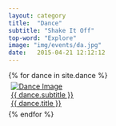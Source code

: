 ```yaml
---
layout: category
title:  "Dance"
subtitle: "Shake It Off"
top-word: "Explore"
image: "img/events/da.jpg"
date:   2015-04-21 12:12:12
---
```


<section class="no-padding" id="portfolio">
    <div class="container-fluid">
        <div class="row no-gutter">
            {% for dance in site.dance %}
                <div class="col-lg-4 col-sm-6" style="padding: 5px;">
                    <a href="{{ dance.url }}" class="portfolio-box">
                        <img src="{{ dance.image }}" class="img-responsive" alt="Dance Image">
                        <div class="portfolio-box-caption">
                            <div class="portfolio-box-caption-content">
                                <div class="project-category text-faded center aclonica">
                                    {{ dance.subtitle }}
                                </div>
                                <div class="project-name center aclonica">
                                    {{ dance.title }}
                                </div>
                            </div>
                        </div>
                    </a>
                </div>
            {% endfor %}
        </div>
    </div>
</section>